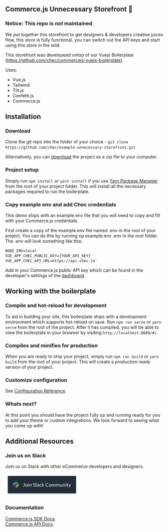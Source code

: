 
## Commerce.js Unnecessary Storefront 🎉

### Notice: This repo is *not* maintained
We put together this storefront to get designers & developers creative juices flow, this store is fully functional, you can switch out the API keys and start using this store in the wild.


This storefront was developeed ontop of our Vuejs Boilerplate (https://github.com/chec/commercejs-vuejs-boilerplate). 

Uses:
- Vue.js
- Tailwind
- Tilt.js
- Confetti.js
- Commerce.js

## Installation

### Download

Clone the git repo into the folder of your choice - `git clone https://github.com/chec/example-unnecessary-storefront.git`

Alternatively, you can [download](https://github.com/chec/example-unnecessary-storefront/archive/master.zip) the project as a zip file to your computer.

### Project setup

Simply run `npm install` or `yarn install` if you use [Yarn Package Manager](https://yarnpkg.com/) from the root of your project folder. This will install all the necessary packages required to run the boilerplate. 

### Copy example env and add Chec credentials

This demo ships with an example.env file that you will need to copy and fill with your Commerce.js credentials.   

First create a copy of the example.env file named .env in the root of your project.  You can do this by running cp example.env .env in the root folder.  The .env will look something like this:

```
NODE_ENV=local
VUE_APP_CHEC_PUBLIC_KEY={YOUR_API_KEY}
VUE_APP_CHEC_API_URL=https://api.chec.io`
```

Add in your Commerce.js public API key which can be found in the developer's settings of the [dashboard](https://dashboard.chec.io/settings/developer).

## Working with the boilerplate
 
### Compile and hot-reload for development

To aid in building your site, this boilerplate ships with a development environment which supports hot-reload on save. Run  `npm run serve` or `yarn serve` from the root of the project. After it has compiled, you will be able to view the boilerplate in your browser by visiting `http://localhost:8080/#/`.


### Compiles and minifies for production

When you are ready to ship your project, simply run `npm run build` or `yarn build` from the root of your project. This will create a production ready version of your project.


### Customize configuration
See [Configuration Reference](https://cli.vuejs.org/config/).


### Whats next?

At this point you should have the project fully up and running ready for you to add your theme or custom integrations. We look forward to seeing what you come up with!

## Additional Resources

### Join us on Slack

Join us on Slack with other eCommerce developers and designers. 

[![Join Us on Slack](https://github.com/chec/example-unnecessary-storefront/blob/master/src/assets/slackButton.png)](http://slack.commercejs.com)


### Documentation
[Commerce.js SDK Docs](https://commercejs.com/docs/).  
[Commerce.js API Docs](https://commercejs.com/docs/api/#introduction).  

